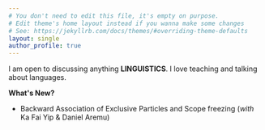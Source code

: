 ```yaml
---
# You don't need to edit this file, it's empty on purpose.
# Edit theme's home layout instead if you wanna make some changes
# See: https://jekyllrb.com/docs/themes/#overriding-theme-defaults
layout: single
author_profile: true
---
```


I am open to discussing anything **LINGUISTICS**. I love teaching and talking about languages.

**What's New?**
- Backward Association of Exclusive Particles and Scope freezing (*with* Ka Fai Yip & Daniel Aremu)

